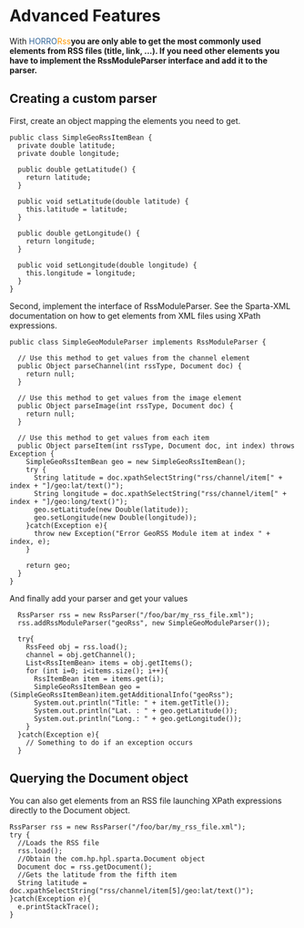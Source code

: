 # Advanced Features #
With <font color='#336699'>HORRO</font><font color='#ff9900'>Rss</font>**you are only able to get the most commonly used elements from RSS files (title, link, ...). If you need other elements you have to implement the RssModuleParser interface and add it to the parser.**

## Creating a custom parser ##
First, create an object mapping the elements you need to get.
```
public class SimpleGeoRssItemBean { 
  private double latitude; 
  private double longitude; 

  public double getLatitude() { 
    return latitude; 
  } 

  public void setLatitude(double latitude) { 
    this.latitude = latitude; 
  } 

  public double getLongitude() { 
    return longitude; 
  } 

  public void setLongitude(double longitude) { 
    this.longitude = longitude; 
  } 
}
```

Second, implement the interface of RssModuleParser. See the Sparta-XML documentation on how to get elements from XML files using XPath expressions.

```
public class SimpleGeoModuleParser implements RssModuleParser { 

  // Use this method to get values from the channel element 
  public Object parseChannel(int rssType, Document doc) { 
    return null; 
  } 

  // Use this method to get values from the image element 
  public Object parseImage(int rssType, Document doc) { 
    return null; 
  } 

  // Use this method to get values from each item 
  public Object parseItem(int rssType, Document doc, int index) throws Exception { 
    SimpleGeoRssItemBean geo = new SimpleGeoRssItemBean(); 
    try { 
      String latitude = doc.xpathSelectString("rss/channel/item[" + index + "]/geo:lat/text()"); 
      String longitude = doc.xpathSelectString("rss/channel/item[" + index + "]/geo:long/text()"); 
      geo.setLatitude(new Double(latitude)); 
      geo.setLongitude(new Double(longitude)); 
    }catch(Exception e){ 
      throw new Exception("Error GeoRSS Module item at index " + index, e); 
    } 

    return geo; 
  } 
}
```

And finally add your parser and get your values

```
  RssParser rss = new RssParser("/foo/bar/my_rss_file.xml"); 
  rss.addRssModuleParser("geoRss", new SimpleGeoModuleParser()); 
  
  try{ 
    RssFeed obj = rss.load(); 
    channel = obj.getChannel(); 
    List<RssItemBean> items = obj.getItems(); 
    for (int i=0; i<items.size(); i++){ 
      RssItemBean item = items.get(i); 
      SimpleGeoRssItemBean geo = (SimpleGeoRssItemBean)item.getAdditionalInfo("geoRss"); 
      System.out.println("Title: " + item.getTitle()); 
      System.out.println("Lat. : " + geo.getLatitude()); 
      System.out.println("Long.: " + geo.getLongitude()); 
    } 
  }catch(Exception e){ 
    // Something to do if an exception occurs 
  }
```

## Querying the Document object ##
You can also get elements from an RSS file launching XPath expressions directly to the Document object.

```
RssParser rss = new RssParser("/foo/bar/my_rss_file.xml"); 
try { 
  //Loads the RSS file 
  rss.load(); 
  //Obtain the com.hp.hpl.sparta.Document object 
  Document doc = rss.getDocument(); 
  //Gets the latitude from the fifth item 
  String latitude = doc.xpathSelectString("rss/channel/item[5]/geo:lat/text()"); 
}catch(Exception e){ 
  e.printStackTrace(); 
}
```